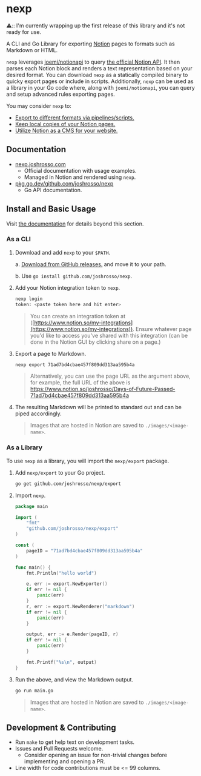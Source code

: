# nexp

⚠️:: I'm currently wrapping up the first release of this library and it's not
ready for use.

A CLI and Go Library for exporting [Notion](https://www.notion.so/product)
pages to formats such as Markdown or HTML.

`nexp` leverages [joemi/notionapi](https://github.com/jomei/notionapi) to query [the official
Notion API](https://developers.notion.com/). It then parses each Notion block and renders a text
representation based on your desired format. You can download `nexp` as a statically compiled
binary to quicky export pages or include in scripts. Additionally, `nexp` can be used as a library
in your Go code where, along with `joemi/notionapi`, you can query and setup advanced rules
exporting pages.

You may consider `nexp` to:

* [Export to different formats via pipelines/scripts.](TODO)
* [Keep local copies of your Notion pages.](TODO)
* [Utilize Notion as a CMS for your website.](TODO)

## Documentation

* [nexp.joshrosso.com](nexp.joshrosso.com)
	* Official documentation with usage examples.
	* Managed in Notion and rendered using `nexp`.
* [pkg.go.dev/github.com/joshrosso/nexp](https://pkg.go.dev/github.com/joshrosso/nexp)
	* Go API documentation.

## Install and Basic Usage

Visit [the documentation](nexp.joshrosso.com) for details beyond this section.

### As a CLI

1. Download and add `nexp` to your `$PATH`.

	a. [Download from GitHub releases.](https://github.com/joshrosso/nexp/releases)
	and move it to your path.

	b. Use `go install github.com/joshrosso/nexp`.

2. Add your Notion integration token to `nexp`.

	```sh
	nexp login
	token: <paste token here and hit enter>
	```

	> You can create an integration token at
	> ([https://www.notion.so/my-integrations](https://www.notion.so/my-integrations)). Ensure
	> whatever page you'd like to access you've shared with this integration (can be done in the
	> Notion GUI by clicking share on a page.)

3. Export a page to Markdown.

	```sh
	nexp export 71ad7bd4cbae457f809dd313aa595b4a
	```

	>  Alternatively, you can use the page URL as the argument above, for
	>  example, the full URL of the above is
	>  https://www.notion.so/joshrosso/Days-of-Future-Passed-71ad7bd4cbae457f809dd313aa595b4a

4. The resulting Markdown will be printed to standard out and can be piped accordingly.

	> Images that are hosted in Notion are saved to `./images/<image-name>`.

### As a Library

To use `nexp` as a library, you will import the `nexp/export` package.

1. Add `nexp/export` to your Go project.

	```sh
	go get github.com/joshrosso/nexp/export
	```

1. Import `nexp`.

	```go
	package main

	import (
		"fmt"
		"github.com/joshrosso/nexp/export"
	)

	const (
		pageID = "71ad7bd4cbae457f809dd313aa595b4a"
	)

	func main() {
		fmt.Println("hello world")

		e, err := export.NewExporter()
		if err != nil {
			panic(err)
		}
		r, err := export.NewRenderer("markdown")
		if err != nil {
			panic(err)
		}

		output, err := e.Render(pageID, r)
		if err != nil {
			panic(err)
		}

		fmt.Printf("%s\n", output)
	}

	```

1. Run the above, and view the Markdown output.

	```sh
	go run main.go
	```

	> Images that are hosted in Notion are saved to `./images/<image-name>`.

## Development & Contributing

* Run `make` to get help text on development tasks.
* Issues and Pull Requests welcome.
	* Consider opening an issue for non-trivial changes before implementing and opening a PR.
* Line width for code contributions must be <= 99 columns.
